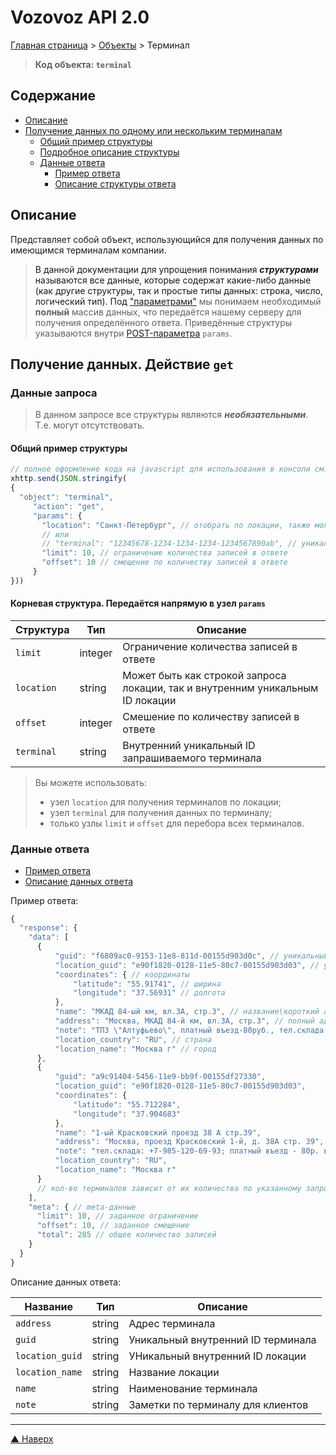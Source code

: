 # <a name="up"/>Vozovoz API 2.0

[Главная страница](/README.md) > [Объекты](index.md) > Терминал


> **Код объекта: `terminal`**

## Содержание

* [Описание](#description)
* [Получение данных по одному или нескольким терминалам](#get)
    * [Общий пример структуры](#get-example)
    * [Подробное описание структуры](#get-struct)
    * [Данные ответа](#get-response)
        * [Пример ответа](#get-response-example)
        * [Описание структуры ответа](#get-response-description)


## <a name="description"/>Описание

Представляет собой объект, использующийся для получения данных по имеющимся терминалам компании.

> В данной документации для упрощения понимания **_структурами_** называются все данные, которые содержат какие-либо данные
> (как другие структуры, так и простые типы данных: строка, число, логический тип).
> Под ["параметрами"](../params/index.md) мы понимаем необходимый **полный** массив данных, что передаётся нашему серверу
> для получения определённого ответа. Приведённые структуры указываются внутри [POST-параметра](../params/post.md) `params`.


## <a name="get"/>Получение данных. Действие `get`


### <a name="get-get"/>Данные запроса

> В данном запросе все структуры являются **_необязательными_**. Т.е. могут отсутствовать.


#### <a name="get-example"/>Общий пример структуры

```javascript
// полное оформление кода на javascript для использования в консоли см. в разделе "Быстрый старт"
xhttp.send(JSON.stringify(
{
  "object": "terminal",
     "action": "get",
     "params": {
       "location": "Санкт-Петербург", // отобрать по локации, также может быть использован уникальный ID локации
       // или
       // "terminal": "12345678-1234-1234-1234-1234567890ab", // уникальный ID самого терминала
       "limit": 10, // ограничение количества записей в ответе
       "offset": 10 // смещение по количеству записей в ответе
     }
}))
```

#### <a name="get-struct"/>Корневая структура. Передаётся напрямую в узел `params`

| Структура     | Тип       | Описание |
| ---------     | ---       | -------- |
| `limit`       | integer   | Ограничение количества записей в ответе |
| `location`    | string    | Может быть как строкой запроса локации, так и внутренним уникальным ID локации |
| `offset`      | integer   | Смешение по количеству записей в ответе |
| `terminal`    | string    | Внутренний уникальный ID запрашиваемого терминала |

>Вы можете использовать:
>* узел `location` для получения терминалов по локации;
>* узел `terminal` для получения данных по терминалу;
>* только узлы `limit` и `offset` для перебора всех терминалов.


### <a name="get-response"/>Данные ответа

* [Пример ответа](#get-response-example)
* [Описание данных ответа](#get-response-description)

<a name="get-response-example"/>Пример ответа:

```javascript
{
  "response": {
    "data": [
      {
          "guid": "f6809ac0-9153-11e8-811d-00155d903d0c", // уникальный внутренний ID терминала
          "location_guid": "e90f1820-0128-11e5-80c7-00155d903d03", // уникальный внутренний ID локации
          "coordinates": { // координаты
              "latitude": "55.91741", // ширина
              "longitude": "37.56931" // долгота
          },
          "name": "МКАД 84-ый км, вл.3А, стр.3", // название\короткий адрес
          "address": "Москва, МКАД 84-й км, вл.3А, стр.3", // полный адрес
          "note": "ТПЗ \"Алтуфьево\", платный въезд-80руб., тел.склада:+7-985-464-45-73", // заметки
          "location_country": "RU", // страна
          "location_name": "Москва г" // город
      },
      {
          "guid": "a9c91404-5456-11e9-bb9f-00155df27330",
          "location_guid": "e90f1820-0128-11e5-80c7-00155d903d03",
          "coordinates": {
              "latitude": "55.712284",
              "longitude": "37.904683"
          },
          "name": "1-ый Красковский проезд 38 А стр.39",
          "address": "Москва, проезд Красковский 1-й, д. 38А стр. 39",
          "note": "тел.склада: +7-985-120-69-93; платный въезд - 80р. включается в общий счет",
          "location_country": "RU",
          "location_name": "Москва г"
      }
      // кол-во терминалов зависит от их количества по указанному запросу и узла `limit`
    ],
    "meta": { // meta-данные
      "limit": 10, // заданное ограничение
      "offset": 10, // заданное смещение
      "total": 285 // общее количество записей
    }
  }
}
```

<a name="get-response-description"/>Описание данных ответа:

| Название      | Тип       | Описание |
| --------      | ---       | -------- |
| `address`     | string    | Адрес терминала |
| `guid`        | string    | Уникальный внутренний ID терминала |
| `location_guid` | string  | УНикальный внутренний ID локации |
| `location_name` | string  | Название локации |
| `name`        | string    | Наименование терминала |
| `note`        | string    | Заметки по терминалу для клиентов |

***
[▲ Наверх](#up)